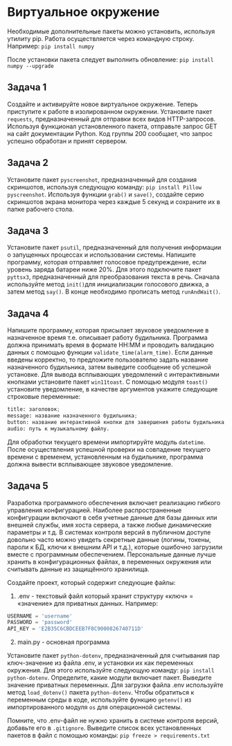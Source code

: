 # Виртуальное окружение

Необходимые дополнительные пакеты можно установить, используя утилиту pip. Работа осуществляется через командную строку. Например: `pip install numpy`

После установки пакета следует выполнить обновление: `pip install numpy --upgrade`


## Задача 1
[Репозиторий пакетов PyPi. Пакет requests]: #

Создайте и активируйте новое виртуальное окружение. Теперь приступите к работе в изолированном окружении.
Установите пакет `requests`, предназначенный для отправки всех видов HTTP-запросов. Используя функционал установленного пакета, отправьте запрос GET на сайт документации Python.
Код группы 200 сообщает, что запрос успешно обработан и принят сервером.


## Задача 2
[Репозиторий пакетов PyPi. Пакет pyscreenshot]:#

Установите пакет `pyscreenshot`, предназначенный для создания скриншотов, используя следующую команду: `pip install Pillow pyscreenshot`.
Используя функции `grab()` и `save()`, создайте серию скриншотов экрана монитора через каждые 5 секунд и сохраните их в папке рабочего стола. 


## Задача 3
[Репозиторий PyPI. Пакеты psutil, pyttsx3]: #

Установите пакет `psutil`, предназначенный для получения информации о запущенных процессах и использовании системы. 
Напишите программу, которая отправляет голосовое предупреждение, если уровень заряда батареи ниже 20%. 
Для этого подключите пакет `pyttsx3`, предназначенный для преобразования текста в речь.
Сначала используйте метод `init()`для инициализации голосового движка, а затем метод `say()`. В конце необходимо прописать метод `runAndWait()`.


## Задача 4

Напишите программу, которая присылает звуковое уведомление в назначенное время т.е. описывает работу будильника.
Программа должна принимать время в формате HH:MM и проводить валидацию данных с помощью функции `validate_time(alarm_time)`.
Если данные введены корректно, то предложите пользователю задать название назначенного будильника, затем выведите сообщение об успешной установке.
Для вывода всплывающих уведомлений с интерактивными кнопками установите пакет `win11toast`. С помощью модуля `toast()` установите уведомление, в качестве аргументов укажите следующие строковые переменные: 

```python
title: заголовок;
message: название назначенного будильника;
button: название интерактивной кнопки для завершения работы будильника;
audio: путь к музыкальному файлу.
```
Для обработки текущего времени импортируйте модуль `datetime`. После осуществления успешной проверки на совпадение текущего времени с временем, установленным на будильнике, программа должна вывести всплывающее звуковое уведомление. 


## Задача 5
[Переменные виртуального окружения. Библиотека python-dotenv]:#

Разработка программного обеспечения включает реализацию гибкого управления конфигурацией. Наиболее распространенные конфигурации включают в себя учетные данные для базы данных или внешней службы, имя хоста сервера, а также любые динамические параметры и т.д.
В системах контроля версий в публичном доступе довольно часто можно увидеть секретные данные (логины, токены, пароли к БД, ключи к внешним API и т.д.), которые ошибочно загрузили вместе с программным обеспечением. 
Персональные данные лучше хранить в конфигурационных файлах, в переменных окружения или считывать данные из защищённого хранилища.

Создайте проект, который содержит следующие файлы: 

1. .env - текстовый файл который хранит структуру «ключ» = «значение» для приватных данных. Например:

```python
USERNAME = 'username'
PASSWORD = 'password'
API_KEY = 'E2B35C6CBDCEEB7F8C9000826740711D'
```
  
2.  main.py - основная программа

Установите пакет `python-dotenv`, предназначенный для считывания пар ключ-значение из файла .env, и установки их как переменных окружения. Для этого используйте следующую команду:  `pip install python-dotenv`.
Определите, какие модули включает пакет. Выведите значение приватных переменных.
Для загрузки файла .env используйте метод `load_dotenv()` пакета `python-dotenv`. Чтобы обратиться к переменным среды в коде, используйте функцию `getenv()` из импортированного модуля `os` для операционной системы.

Помните, что .env-файл не нужно хранить в системе контроля версий, добавьте его в `.gitignore`. Выведите список всех установленных пакетов в файл с помощью команды: `pip freeze > requirements.txt`
